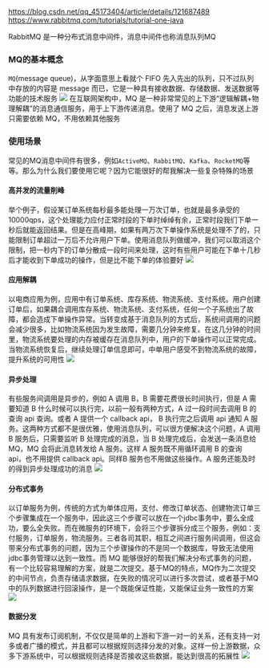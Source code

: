 https://blog.csdn.net/qq_45173404/article/details/121687489
https://www.rabbitmq.com/tutorials/tutorial-one-java

RabbitMQ 是一种分布式消息中间件，消息中间件也称消息队列MQ

### MQ的基本概念
`MQ`(message queue)，从字面意思上看就个 FIFO 先入先出的队列，只不过队列中存放的内容是 message 而已，它是一种具有接收数据、存储数据、发送数据等功能的技术服务
![](https://i-blog.csdnimg.cn/blog_migrate/4b31de873587e8deb2757a3ece0aede1.png)
在互联网架构中，MQ 是一种非常常见的上下游“逻辑解耦+物理解耦”的消息通信服务，用于上下游传递消息。使用了 MQ 之后，消息发送上游只需要依赖 MQ，不用依赖其他服务

### 使用场景
常见的MQ消息中间件有很多，例如`ActiveMQ`、`RabbitMQ`、`Kafka`、`RocketMQ`等等。那么为什么我们要使用它呢？因为它能很好的帮我解决一些复杂特殊的场景

#### 高并发的流量削峰
举个例子，假设某订单系统每秒最多能处理一万次订单，也就是最多承受的10000qps，这个处理能力应付正常时段的下单时绰绰有余，正常时段我们下单一秒后就能返回结果。但是在高峰期，如果有两万次下单操作系统是处理不了的，只能限制订单超过一万后不允许用户下单。使用消息队列做缓冲，我们可以取消这个限制，把一秒内下的订单分散成一段时间来处理，这时有些用户可能在下单十几秒后才能收到下单成功的操作，但是比不能下单的体验要好
![](https://i-blog.csdnimg.cn/blog_migrate/993022e62c5ebf780b7fbb0681ffb010.png)

#### 应用解耦
以电商应用为例，应用中有订单系统、库存系统、物流系统、支付系统。用户创建订单后，如果耦合调用库存系统、物流系统、支付系统，任何一个子系统出了故障，都会造成下单操作异常。当转变成基于消息队列的方式后，系统间调用的问题会减少很多，比如物流系统因为发生故障，需要几分钟来修复。在这几分钟的时间里，物流系统要处理的内存被缓存在消息队列中，用户的下单操作可以正常完成。当物流系统恢复后，继续处理订单信息即可，中单用户感受不到物流系统的故障，提升系统的可用性
![](https://i-blog.csdnimg.cn/blog_migrate/4db64db6e07e0e3b96c35f33f2e1a962.png)

#### 异步处理
有些服务间调用是异步的，例如 A 调用 B，B 需要花费很长时间执行，但是 A 需要知道 B 什么时候可以执行完，以前一般有两种方式，A 过一段时间去调用 B 的查询 api 查询。或者 A 提供一个 callback api， B 执行完之后调用 api 通知 A 服务。这两种方式都不是很优雅，使用消息队列，可以很方便解决这个问题，A 调用 B 服务后，只需要监听 B 处理完成的消息，当 B 处理完成后，会发送一条消息给 MQ，MQ 会将此消息转发给 A 服务。这样 A 服务既不用循环调用 B 的查询 api，也不用提供 callback api。同样B 服务也不用做这些操作。A 服务还能及时的得到异步处理成功的消息
![](https://i-blog.csdnimg.cn/blog_migrate/271c80d4d89de85e6c90cb80c0a99c36.png)
#### 分布式事务
以订单服务为例，传统的方式为单体应用，支付、修改订单状态、创建物流订单三个步骤集成在一个服务中，因此这三个步骤可以放在一个jdbc事务中，要么全成功，要么全失败。而在微服务的环境下，会将三个步骤拆分成三个服务，例如：支付服务，订单服务，物流服务。三者各司其职，相互之间进行服务间调用，但这会带来分布式事务的问题，因为三个步骤操作的不是同一个数据库，导致无法使用jdbc事务管理以达到一致性。而 MQ 能够很好的帮我们解决分布式事务的问题，有一个比较容易理解的方案，就是二次提交。基于MQ的特点，MQ作为二次提交的中间节点，负责存储请求数据，在失败的情况可以进行多次尝试，或者基于MQ中的队列数据进行回滚操作，是一个既能保证性能，又能保证业务一致性的方案
![](https://i-blog.csdnimg.cn/blog_migrate/f619fcc9b6d8005c8709cb386a9bc115.png)

#### 数据分发
MQ 具有发布订阅机制，不仅仅是简单的上游和下游一对一的关系，还有支持一对多或者广播的模式，并且都可以根据规则选择分发的对象。这样一份上游数据，众多下游系统中，可以根据规则选择是否接收这些数据，能达到很高的拓展性
![](https://i-blog.csdnimg.cn/blog_migrate/91447b4a0cf0d0ff745099393259af33.png)

